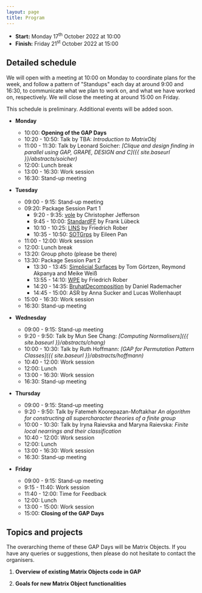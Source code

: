 ```yaml
---
layout: page
title: Program
---
```


* __Start:__ Monday 17<sup>th</sup> October 2022 at 10:00
* __Finish:__ Friday 21<sup>st</sup> October 2022 at 15:00

## Detailed schedule

We will open with a meeting at 10:00 on Monday to coordinate plans for the week,
and follow a pattern of "Standups" each day at around 9:00 and 16:30, to
communicate what we plan to work on, and what we have worked on, respectively.
We will close the meeting at around 15:00 on Friday.

This schedule is preliminary. Additional events will be added soon.

- **Monday** 
  - 10:00: **Opening of the GAP Days**
  - 10:20 - 10:50: Talk by TBA:
    *Introduction to MatrixObj*
  - 11:00 - 11:30: Talk by Leonard Soicher:
    *[Clique and design finding in parallel using GAP, GRAPE, DESIGN and C]({{ site.baseurl }}/abstracts/soicher)*
  - 12:00: Lunch break
  - 13:00 - 16:30: Work session
  - 16:30: Stand-up meeting

- **Tuesday** 
  - 09:00 - 9:15: Stand-up meeting
  - 09:20: Package Session Part 1
    - 9:20 - 9:35: [vole](https://github.com/peal/vole) by Christopher Jefferson
    - 9:45 - 10:00: [StandardFF](https://github.com/frankluebeck/StandardFF) by Frank Lübeck
    - 10:10 - 10:25: [LINS](https://github.com/FriedrichRober/LINS) by Friedrich Rober
    - 10:35 - 10:50: [SOTGrps](https://github.com/xpan-eileen/sotgrps_gap_pkg) by Eileen Pan
  - 11:00 - 12:00: Work session
  - 12:00: Lunch break
  - 13:20: Group photo (please be there)
  - 13:30: Package Session Part 2
    - 13:30 - 13:45: [Simplicial Surfaces](https://github.com/gap-packages/simplicial-surfaces) by Tom Görtzen, Reymond Akpanya and Meike Weiß
    - 13:55 - 14:10: [WPE](https://github.com/FriedrichRober/WPE) by Friedrich Rober
    - 14:20 - 14:35: [BruhatDecomposition](https://github.com/danielrademacher/BruhatDecomposition2) by Daniel Rademacher
    - 14:45 - 15:00: ASR by Anna Sucker and Lucas Wollenhaupt
  - 15:00 - 16:30: Work session
  - 16:30: Stand-up meeting

- **Wednesday** 
  - 09:00 - 9:15: Stand-up meeting
  - 9:20 - 9:50: Talk by Mun See Chang:
    *[Computing Normalisers]({{ site.baseurl }}/abstracts/chang)*
  - 10:00 - 10:30: Talk by Ruth Hoffmann:
    *[GAP for Permutation Pattern Classes]({{ site.baseurl }}/abstracts/hoffmann)*
  - 10:40 - 12:00: Work session
  - 12:00: Lunch 
  - 13:00 - 16:30: Work session
  - 16:30: Stand-up meeting

- **Thursday** 
  - 09:00 - 9:15: Stand-up meeting
  - 9:20 - 9:50: Talk by Fatemeh Koorepazan-Moftakhar
    *An algorithm for constructing all supercharacter theories of a finite group*
  - 10:00 - 10:30: Talk by Iryna Raievska and Maryna Raievska:
    *Finite local nearrings and their classification*
  - 10:40 - 12:00: Work session
  - 12:00: Lunch 
  - 13:00 - 16:30: Work session
  - 16:30: Stand-up meeting

- **Friday** 
  - 09:00 - 9:15: Stand-up meeting
  - 9:15 - 11:40: Work session
  - 11:40 - 12:00: Time for Feedback
  - 12:00: Lunch 
  - 13:00 - 15:00: Work session
  - 15:00: **Closing of the GAP Days**


## Topics and projects

The overarching theme of these GAP Days will be Matrix Objects. If you have any
queries or suggestions, then please do not hesitate to contact the organisers.

1. __Overview of existing Matrix Objects code in GAP__

2. __Goals for new Matrix Object functionalities__
